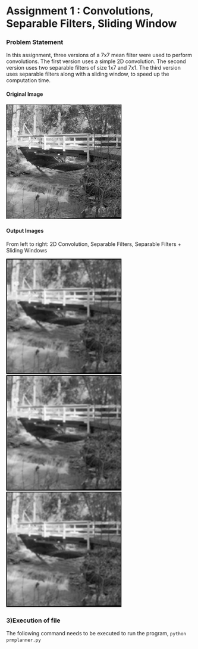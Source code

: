 # Assignment 1 : Convolutions, Separable Filters, Sliding Window

### Problem Statement
In this assignment, three versions of a 7x7 mean filter were used to perform convolutions. The first version uses a simple 2D convolution. The second version uses two separable filters of size 1x7 and 7x1. The third version uses separable filters along with a sliding window, to speed up the computation time. 

#### Original Image
<p float="left">
  <img src="https://github.com/srivas18/ECE6310-Introduction-to-Computer-Vision/blob/master/Lab1-Convolution-and-Timing/bridge.PNG" width="310" />
</p>

#### Output Images
From left to right: 2D Convolution, Separable Filters, Separable Filters + Sliding Windows
<p float="left">
  <img src="https://github.com/ashit8450/ECE6310-Introduction-to-Computer-Vision/blob/master/Lab1-Convolutions%2CSeparable%20Filters%2CSliding%20Window/images/smoothed.jpg" width="310" />
  <img src="https://github.com/ashit8450/ECE6310-Introduction-to-Computer-Vision/blob/master/Lab1-Convolutions%2CSeparable%20Filters%2CSliding%20Window/images/smoothed_sep.jpg" width="310" />
  <img src="https://github.com/ashit8450/ECE6310-Introduction-to-Computer-Vision/blob/master/Lab1-Convolutions%2CSeparable%20Filters%2CSliding%20Window/images/smoothed_sep_sw.jpg" width="310" />
</p>

### 3)Execution of file
The following command needs to be executed to run the program,
`python prmplanner.py`

 

